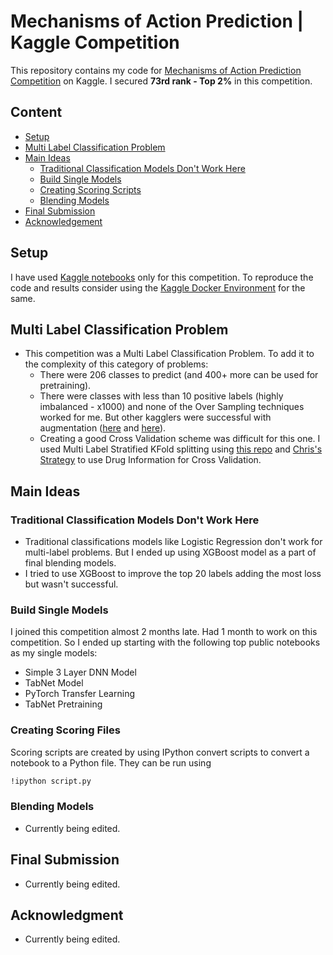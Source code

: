 # Mechanisms of Action Prediction | Kaggle Competition

This repository contains my code for [Mechanisms of Action Prediction Competition](https://www.kaggle.com/c/lish-moa) on Kaggle. I secured **73rd rank - Top 2%** in this competition.

## Content
- [Setup](#setup)
- [Multi Label Classification Problem](#multi-label-classification-problem)
- [Main Ideas](#main-ideas)
  - [Traditional Classification Models Don't Work Here](#traditional-classification-models-dont-work-here)
  - [Build Single Models](#build-single-models)
  - [Creating Scoring Scripts](#creating-scoring-scripts)
  - [Blending Models](#blending-models)
- [Final Submission](#final-submission)
- [Acknowledgement](#acknowledgement)

## Setup
I have used [Kaggle notebooks](https://www.kaggle.com/notebooks) only for this competition. To reproduce the code and results consider using the [Kaggle Docker Environment](https://github.com/Kaggle/docker-python) for the same. 

## Multi Label Classification Problem
- This competition was a Multi Label Classification Problem. To add it to the complexity of this category of problems:
  - There were 206 classes to predict (and 400+ more can be used for pretraining).
  - There were classes with less than 10 positive labels (highly imbalanced - x1000) and none of the Over Sampling techniques worked for me. But other kagglers were successful with augmentation ([here](https://www.kaggle.com/c/lish-moa/discussion/200600) and [here](https://www.kaggle.com/c/lish-moa/discussion/200540)).
  - Creating a good Cross Validation scheme was difficult for this one. I used Multi Label Stratified KFold splitting using [this repo](https://github.com/trent-b/iterative-stratification) and [Chris's Strategy](https://www.kaggle.com/c/lish-moa/discussion/195195) to use Drug Information for Cross Validation. 

## Main Ideas

### Traditional Classification Models Don't Work Here
- Traditional classifications models like Logistic Regression don't work for multi-label problems. But I ended up using XGBoost model as a part of final blending models. 
- I tried to use XGBoost to improve the top 20 labels adding the most loss but wasn't successful. 

### Build Single Models
I joined this competition almost 2 months late. Had 1 month to work on this competition. So I ended up starting with the following top public notebooks as my single models:
- Simple 3 Layer DNN Model 
- TabNet Model
- PyTorch Transfer Learning
- TabNet Pretraining

### Creating Scoring Files
Scoring scripts are created by using IPython convert scripts to convert a notebook to a Python file. They can be run using
```bash
!ipython script.py
```

### Blending Models
- Currently being edited.

## Final Submission
- Currently being edited.

## Acknowledgment
- Currently being edited.